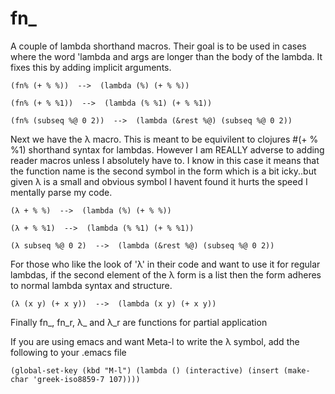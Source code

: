 fn_
===

A couple of lambda shorthand macros. Their goal is to be used in cases where the word 'lambda and args are longer than the body of the lambda. It fixes this by adding implicit arguments.

    (fn% (+ % %))  -->  (lambda (%) (+ % %))

    (fn% (+ % %1))  -->  (lambda (% %1) (+ % %1))

    (fn% (subseq %@ 0 2))  -->  (lambda (&rest %@) (subseq %@ 0 2))


Next we have the λ macro. This is meant to be equivilent to clojures #(+ % %1) shorthand syntax for lambdas. However I am REALLY adverse to adding reader macros unless I absolutely have to. I know in this case it means that the function name is the second symbol in the form which is a bit icky..but given λ is a small and obvious symbol I havent found it hurts the speed I mentally parse my code.

    (λ + % %)  -->  (lambda (%) (+ % %)) 

    (λ + % %1)  -->  (lambda (% %1) (+ % %1))

    (λ subseq %@ 0 2)  -->  (lambda (&rest %@) (subseq %@ 0 2)) 


For those who like the look of 'λ' in their code and want to use it for regular lambdas, if the second element of the λ form is a list then the form adheres to normal lambda syntax and structure.

    (λ (x y) (+ x y))  -->  (lambda (x y) (+ x y))


Finally fn_, fn_r, λ_ and λ_r are functions for partial application
        
If you are using emacs and want Meta-l to write the λ symbol, add the following to your .emacs file

    (global-set-key (kbd "M-l") (lambda () (interactive) (insert (make-char 'greek-iso8859-7 107))))
